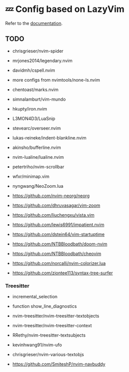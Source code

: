 # 💤 Config based on LazyVim

Refer to the [documentation](https://lazyvim.github.io/installation).

## TODO

- chrisgrieser/nvim-spider
- mrjones2014/legendary.nvim
- davidmh/cspell.nvim
- more configs from nvimtools/none-ls.nvim
- chentoast/marks.nvim
- simnalamburt/vim-mundo
- hkupty/iron.nvim
- L3MON4D3/LuaSnip
- stevearc/overseer.nvim
- lukas-reineke/indent-blankline.nvim
- akinsho/bufferline.nvim
- nvim-lualine/lualine.nvim
- petertriho/nvim-scrollbar
- wfxr/minimap.vim
- nyngwang/NeoZoom.lua

- https://github.com/nvim-neorg/neorg
- https://github.com/dhruvasagar/vim-zoom
- https://github.com/liuchengxu/vista.vim
- https://github.com/lewis6991/impatient.nvim
- https://github.com/dstein64/vim-startuptime
- https://github.com/NTBBloodbath/doom-nvim
- https://github.com/NTBBloodbath/cheovim
- https://github.com/norcalli/nvim-colorizer.lua
- https://github.com/ziontee113/syntax-tree-surfer

### Treesitter

- incremental_selection
- function show_line_diagnostics

- nvim-treesitter/nvim-treesitter-textobjects
- nvim-treesitter/nvim-treesitter-context
- RRethy/nvim-treesitter-textsubjects
- kevinhwang91/nvim-ufo
- chrisgrieser/nvim-various-textobjs
- https://github.com/SmiteshP/nvim-navbuddy
